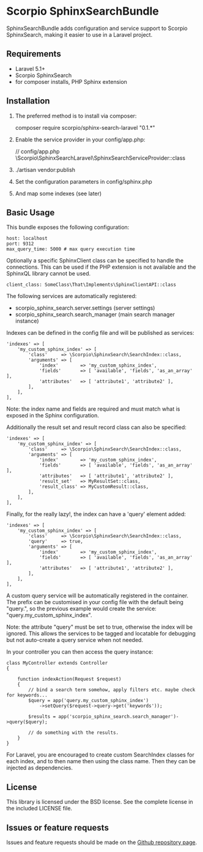 Scorpio SphinxSearchBundle
==========================

SphinxSearchBundle adds configuration and service support to Scorpio SphinxSearch,
making it easier to use in a Laravel project.

Requirements
------------

 * Laravel 5.1+
 * Scorpio SphinxSearch
 * for composer installs, PHP Sphinx extension

Installation
------------

 1. The preferred method is to install via composer:

    composer require scorpio/sphinx-search-laravel "0.1.*"

 2. Enable the service provider in your config/app.php:

    // config/app.php
    \Scorpio\SphinxSearchLaravel\SphinxSearchServiceProvider::class

 3. ./artisan vendor:publish

 4. Set the configuration parameters in config/sphinx.php

 5. And map some indexes (see later)

Basic Usage
-----------

This bundle exposes the following configuration:

    host: localhost
    port: 9312
    max_query_time: 5000 # max query execution time

Optionally a specific SphinxClient class can be specified to handle the connections.
This can be used if the PHP extension is not available and the SphinxQL library
cannot be used.

    client_class: SomeClass\That\Implements\SphinxClientAPI::class

The following services are automatically registered:

 * scorpio_sphinx_search.server.settings (server settings)
 * scorpio_sphinx_search.search_manager  (main search manager instance)

Indexes can be defined in the config file and will be published as services:

    'indexes' => [
        'my_custom_sphinx_index' => [
            'class'     => \Scorpio\SphinxSearch\SearchIndex::class,
            'arguments' => [
                'index'        => 'my_custom_sphinx_index',
                'fields'       => [ 'available', 'fields', 'as_an_array' ],
                'attributes'   => [ 'attribute1', 'attribute2' ],
            ],
        ],
    ],

Note: the index name and fields are required and must match what is exposed in the
Sphinx configuration.

Additionally the result set and result record class can also be specified:

    'indexes' => [
        'my_custom_sphinx_index' => [
            'class'     => \Scorpio\SphinxSearch\SearchIndex::class,
            'arguments' => [
                'index'        => 'my_custom_sphinx_index',
                'fields'       => [ 'available', 'fields', 'as_an_array' ],
                'attributes'   => [ 'attribute1', 'attribute2' ],
                'result_set'   => MyResultSet::class,
                'result_class' => MyCustomResult::class,
            ],
        ],
    ],

Finally, for the really lazy!, the index can have a 'query' element added:

    'indexes' => [
        'my_custom_sphinx_index' => [
            'class'     => \Scorpio\SphinxSearch\SearchIndex::class,
            'query'     => true,
            'arguments' => [
                'index'        => 'my_custom_sphinx_index',
                'fields'       => [ 'available', 'fields', 'as_an_array' ],
                'attributes'   => [ 'attribute1', 'attribute2' ],
            ],
        ],
    ],

A custom query service will be automatically registered in the container. The prefix
can be customised in your config file with the default being "query.", so the
previous example would create the service: "query.my_custom_sphinx_index".

Note: the attribute "query" must be set to true, otherwise the index will be ignored.
This allows the services to be tagged and locatable for debugging but not auto-create
a query service when not needed.

In your controller you can then access the query instance:

    class MyController extends Controller
    {

        function indexAction(Request $request)
        {
            // bind a search term somehow, apply filters etc. maybe check for keywords...
            $query = app('query.my_custom_sphinx_index')
                ->setQuery($request->query->get('keywords'));

            $results = app('scorpio_sphinx_search.search_manager')->query($query);

            // do something with the results.
        }
    }

For Laravel, you are encouraged to create custom SearchIndex classes for each index,
and to then name then using the class name. Then they can be injected as dependencies.

License
-------

This library is licensed under the BSD license. See the complete license in the included
LICENSE file.

Issues or feature requests
---------------------------

Issues and feature requests should be made on the [Github repository page](https://github.com/scorpioframework/sphinx-search-laravel/issues).